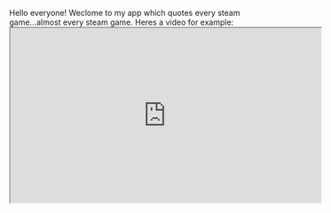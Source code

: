 Hello everyone! Weclome to my app which quotes every steam game...almost every steam game.
Heres a video for example: 
[<iframe width="560" height="315" src="https://www.youtube.com/embed/YwhP3SlLMwE?si=e0SbfpGSmGzoAG_J" frameborder="1" allowfullscreen></iframe>](https://www.youtube.com/watch?v=YwhP3SlLMwE)
